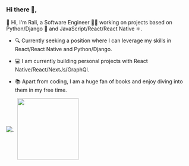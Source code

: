 ### Hi there 👋,

👋 Hi, I'm Rali, a Software Engineer 🧑‍💻 working on projects based on Python/Django 🐍 and JavaScript/React/React Native ⚛️.

- 🔍 Currently seeking a position where I can leverage my skills in React/React Native and Python/Django.

- 💻 I am currently building personal projects with React Native/React/NextJs/GraphQl.

- 📚 Apart from coding, I am a huge fan of books and enjoy diving into them in my free time.


<a href="https://github.com/RalitsaTerzieva">
  <img align="center" src="https://github-readme-stats.vercel.app/api/top-langs/?username=RalitsaTerzieva&layout=compact" />
</a>
<a href="https://github.com/RalitsaTerzieva">
  <img align="center" style="margin-left:10px;height:165px" src="https://github-readme-stats.vercel.app/api?username=RalitsaTerzieva&show_icons=true&theme=buefy"/>
</a>




<!--
**RalitsaTerzieva/ralitsaterzieva** is a ✨ _special_ ✨ repository because its `README.md` (this file) appears on your GitHub profile.

Here are some ideas to get you started:

- 🔭 I’m currently working on ...
- 🌱 I’m currently learning ...
- 👯 I’m looking to collaborate on ...
- 🤔 I’m looking for help with ...
- 💬 Ask me about ...
- 📫 How to reach me: ...
- 😄 Pronouns: ...
- ⚡ Fun fact: ...
-->
